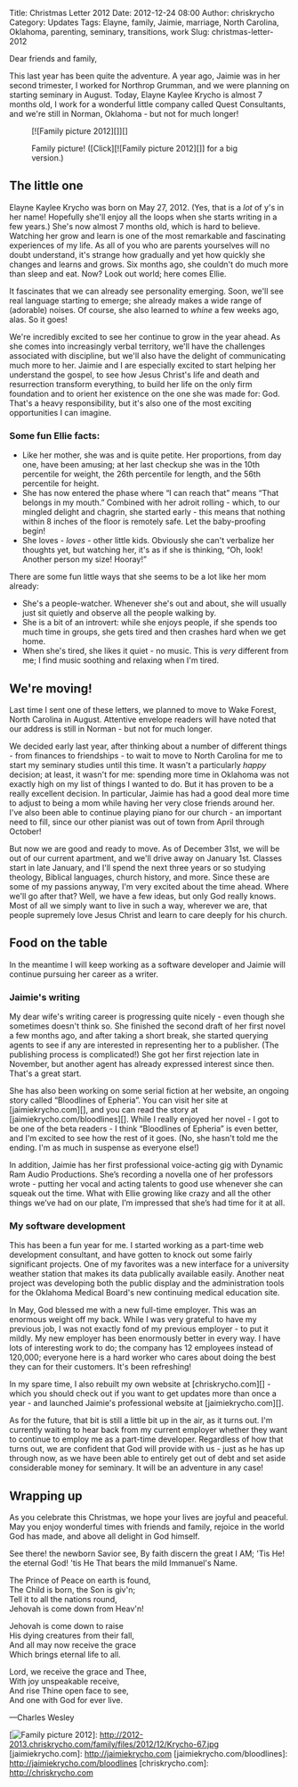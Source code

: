 Title: Christmas Letter 2012
Date: 2012-12-24 08:00
Author: chriskrycho
Category: Updates
Tags: Elayne, family, Jaimie, marriage, North Carolina, Oklahoma, parenting, seminary, transitions, work
Slug: christmas-letter-2012

Dear friends and family,

This last year has been quite the adventure. A year ago, Jaimie was in
her second trimester, I worked for Northrop Grumman, and we were
planning on starting seminary in August. Today, Elayne Kaylee Krycho is
almost 7 months old, I work for a wonderful little company called Quest
Consultants, and we're still in Norman, Oklahoma - but not for much
longer!

<figure class="horizontal">
[![Family picture 2012][]][]

</p>
<figcaption class="center">
Family picture! ([Click][![Family picture 2012][]] for a big version.)

</figcaption>
</figure>
<!--more-->

The little one
--------------

Elayne Kaylee Krycho was born on May 27, 2012. (Yes, that is a *lot* of
y's in her name! Hopefully she'll enjoy all the loops when she starts
writing in a few years.) She's now almost 7 months old, which is hard to
believe. Watching her grow and learn is one of the most remarkable and
fascinating experiences of my life. As all of you who are parents
yourselves will no doubt understand, it's strange how gradually and yet
how quickly she changes and learns and grows. Six months ago, she
couldn't do much more than sleep and eat. Now? Look out world; here
comes Ellie.

It fascinates that we can already see personality emerging. Soon, we'll
see real language starting to emerge; she already makes a wide range of
(adorable) noises. Of course, she also learned to *whine* a few weeks
ago, alas. So it goes!

We're incredibly excited to see her continue to grow in the year ahead.
As she comes into increasingly verbal territory, we'll have the
challenges associated with discipline, but we'll also have the delight
of communicating much more to her. Jaimie and I are especially excited
to start helping her understand the gospel, to see how Jesus Christ's
life and death and resurrection transform everything, to build her life
on the only firm foundation and to orient her existence on the one she
was made for: God. That's a heavy responsibility, but it's also one of
the most exciting opportunities I can imagine.

### Some fun Ellie facts:

-   Like her mother, she was and is quite petite. Her proportions, from
    day one, have been amusing; at her last checkup she was in the 10th
    percentile for weight, the 26th percentile for length, and the 56th
    percentile for height.
-   She has now entered the phase where “I can reach that” means “That
    belongs in my mouth.” Combined with her adroit rolling - which, to
    our mingled delight and chagrin, she started early - this means that
    nothing within 8 inches of the floor is remotely safe. Let the
    baby-proofing begin!
-   She loves - *loves* - other little kids. Obviously she can't
    verbalize her thoughts yet, but watching her, it's as if she is
    thinking, “Oh, look! Another person my size! Hooray!”

There are some fun little ways that she seems to be a lot like her mom
already:

-   She's a people-watcher. Whenever she's out and about, she will
    usually just sit quietly and observe all the people walking by.
-   She is a bit of an introvert: while she enjoys people, if she spends
    too much time in groups, she gets tired and then crashes hard when
    we get home.
-   When she's tired, she likes it quiet - no music. This is *very*
    different from me; I find music soothing and relaxing when I'm
    tired.

We're moving!
-------------

Last time I sent one of these letters, we planned to move to Wake
Forest, North Carolina in August. Attentive envelope readers will have
noted that our address is still in Norman - but not for much longer.

We decided early last year, after thinking about a number of different
things - from finances to friendships - to wait to move to North
Carolina for me to start my seminary studies until this time. It wasn't
a particularly *happy* decision; at least, it wasn't for me: spending
more time in Oklahoma was not exactly high on my list of things I wanted
to do. But it has proven to be a really excellent decision. In
particular, Jaimie has had a good deal more time to adjust to being a
mom while having her very close friends around her. I've also been able
to continue playing piano for our church - an important need to fill,
since our other pianist was out of town from April through October!

But now we are good and ready to move. As of December 31st, we will be
out of our current apartment, and we'll drive away on January 1st.
Classes start in late January, and I'll spend the next three years or so
studying theology, Biblical languages, church history, and more. Since
these are some of my passions anyway, I'm very excited about the time
ahead. Where we'll go after that? Well, we have a few ideas, but only
God really knows. Most of all we simply want to live in such a way,
wherever we are, that people supremely love Jesus Christ and learn to
care deeply for his church.

Food on the table
-----------------

In the meantime I will keep working as a software developer and Jaimie
will continue pursuing her career as a writer.

### Jaimie's writing

My dear wife's writing career is progressing quite nicely - even though
she sometimes doesn't think so. She finished the second draft of her
first novel a few months ago, and after taking a short break, she
started querying agents to see if any are interested in representing her
to a publisher. (The publishing process is complicated!) She got her
first rejection late in November, but another agent has already
expressed interest since then. That's a great start.

She has also been working on some serial fiction at her website, an
ongoing story called “Bloodlines of Epheria”. You can visit her site at
[jaimiekrycho.com][], and you can read the story at
[jaimiekrycho.com/bloodlines][]. While I really enjoyed her novel - I
got to be one of the beta readers - I think “Bloodlines of Epheria” is
even better, and I'm excited to see how the rest of it goes. (No, she
hasn't told me the ending. I'm as much in suspense as everyone else!)

In addition, Jaimie has her first professional voice-acting gig with
Dynamic Ram Audio Productions. She’s recording a novella one of her
professors wrote - putting her vocal and acting talents to good use
whenever she can squeak out the time. What with Ellie growing like crazy
and all the other things we’ve had on our plate, I’m impressed that
she’s had time for it at all.

### My software development

This has been a fun year for me. I started working as a part-time web
development consultant, and have gotten to knock out some fairly
significant projects. One of my favorites was a new interface for a
university weather station that makes its data publically available
easily. Another neat project was developing both the public display and
the administration tools for the Oklahoma Medical Board's new continuing
medical education site.

In May, God blessed me with a new full-time employer. This was an
enormous weight off my back. While I was very grateful to have my
previous job, I was not exactly fond of my previous employer - to put it
mildly. My new employer has been enormously better in every way. I have
lots of interesting work to do; the company has 12 employees instead of
120,000; everyone here is a hard worker who cares about doing the best
they can for their customers. It's been refreshing!

In my spare time, I also rebuilt my own website at [chriskrycho.com][] -
which you should check out if you want to get updates more than once a
year - and launched Jaimie's professional website at
[jaimiekrycho.com][].

As for the future, that bit is still a little bit up in the air, as it
turns out. I'm currently waiting to hear back from my current employer
whether they want to continue to employ me as a part-time developer.
Regardless of how that turns out, we are confident that God will provide
with us - just as he has up through now, as we have been able to
entirely get out of debt and set aside considerable money for seminary.
It will be an adventure in any case!

Wrapping up
-----------

As you celebrate this Christmas, we hope your lives are joyful and
peaceful. May you enjoy wonderful times with friends and family, rejoice
in the world God has made, and above all delight in God himself.

<div class="poem">
See there! the newborn Savior see,  
By faith discern the great I AM;  
'Tis He! the eternal God! 'tis He  
That bears the mild Immanuel's Name.

The Prince of Peace on earth is found,  
The Child is born, the Son is giv'n;  
Tell it to all the nations round,  
Jehovah is come down from Heav'n!

Jehovah is come down to raise  
His dying creatures from their fall,  
And all may now receive the grace  
Which brings eternal life to all.

Lord, we receive the grace and Thee,  
With joy unspeakable receive,  
And rise Thine open face to see,  
And one with God for ever live.

</div>
—Charles Wesley

  [Family picture 2012]: http://2012-2013.chriskrycho.com/family/files/2012/12/Krycho-67-1024x682.jpg
  [![Family picture 2012][]]: http://2012-2013.chriskrycho.com/family/files/2012/12/Krycho-67.jpg
  [jaimiekrycho.com]: http://jaimiekrycho.com
  [jaimiekrycho.com/bloodlines]: http://jaimiekrycho.com/bloodlines
  [chriskrycho.com]: http://chriskrycho.com
